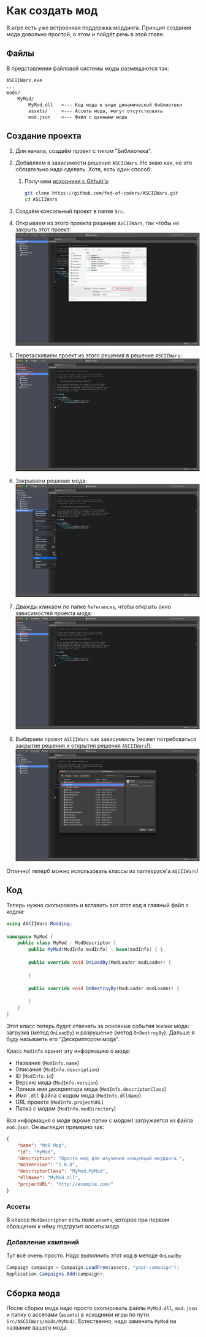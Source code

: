 # Как создать мод
В игре есть уже встроенная поддержка моддинга. Принцип создания мода довольно простой, о этом
и пойдёт речь в этой главе.

## Файлы
В представлении файловой системы моды размещаются так:
```
ASCIIWars.exe
...
mods/
    MyMod/
        MyMod.dll   <--- Код мода в виде динамической библиотеки
        assets/     <--- Ассеты мода, могут отсутствовать
        mod.json    <--- Файл с данными мода
```

## Создание проекта
1. Для начала, создаём проект с типом "Библиотека".
2. Добавляем в зависимости решение `ASCIIWars`. Не знаю как, но это обязательно надо сделать.
   Хотя, есть один способ:
   1. Получаем [исходники с Github'а](https://github.com/fed-of-coders/ASCIIWars):

      ```sh
      git clone https://github.com/fed-of-coders/ASCIIWars.git
      cd ASCIIWars
      ```

  2. Создаём консольный проект в папке `Src`.
  3. Открываем из этого проекта решение `ASCIIWars`, так чтобы не закрыть этот проект:
     ![](Create-A-Mod-Open-Solution.png)
  3. Перетаскиваем проект из этого решения в решение `ASCIIWars`:
     ![](Create-A-Mod-Move-Solution.png)
  4. Закрываем решение мода:
     ![](Create-A-Mod-Close-Solution.png)
  5. Дважды кликаем по папке `References`, чтобы открыть окно зависимостей проекта мода:
     ![](Create-A-Mod-Open-References.png)
  6. Выбираем проект `ASCIIWars` как зависимость (может потребоваться закрытие решения и
     открытия решения `ASCIIWars`!):
     ![](Create-A-Mod-Add-Reference.png)

  Отлично! теперб можно использовать классы из namespace'а `ASCIIWars`!

## Код
Теперь нужно скопировать и вставить вот этот код в главный файл с кодом:
```csharp
using ASCIIWars.Modding;

namespace MyMod {
    public class MyMod : ModDescriptor {
        public MyMod(ModInfo modInfo) : base(modInfo) { }

        public override void OnLoadBy(ModLoader modLoader) {

        }

        public override void OnDestroyBy(ModLoader modLoader) {

        }
    }
}
```

Этот класс теперь будет отвечать за основные события жизни мода: загрузка (метод `OnLoadBy`)
и разрушение (метод `OnDestroyBy`). Дальше я буду называеть его "Дескриптором мода".

Класс `ModInfo` хранит эту информацию о моде:
- Название (`ModInfo.name`)
- Описание (`ModInfo.description`)
- ID (`ModInfo.id`)
- Версию мода (`ModInfo.version`)
- Полное имя дескриптора мода (`ModInfo.descriptorClass`)
- Имя `.dll` файла с кодом мода (`ModInfo.dllName`)
- URL проекта (`ModInfo.projectURL`)
- Папка с модом (`ModInfo.modDirectory`)

Вся информация о моде (кроме папки с модом) загружается из файла `mod.json`. Он выглядит
примерно так:
```json
{
    "name": "Мой Мод",
    "id": "MyMod",
    "description": "Просто мод для изучения концепций моддинга.",
    "modVersion": "1.0.0",
    "descriptorClass": "MyMod.MyMod",
    "dllName": "MyMod.dll",
    "projectURL": "http://example.com/"
}
```

### Ассеты
В классе `ModDescriptor` есть поле `assets`, которое при первом обращении к нёму подгрузит
ассеты мода.

### Добавление кампаний
Тут всё очень просто. Надо выполнить этот код в методе `OnLoadBy`
```csharp
Campaign campaign = Campaign.LoadFrom(assets, "your-campaign");
Application.Campaigns.Add(campaign);
```

## Сборка мода
После сборки мода надо просто скопировать файлы `MyMod.dll`, `mod.json` и папку с ассетами
(`assets`) в исходники игры по пути `Src/ASCIIWars/mods/MyMod/`. Естественно, надо заменить
`MyMod` на название вашего мода.
